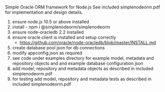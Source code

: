 Simple Oracle ORM framework for Node.js See included
simplenodeorm.pdf for implementation and design details.

1. ensure node.js 10.5 or above installed
2. install - npm i @simplenodeorm/simplenodeorm
3. ensure node-oracledb 2.2 installed
4. ensure oracle client is installed and setup correctly 
   - https://github.com/oracle/node-oracledb/blob/master/INSTALL.md
5. create database pool json for db connections
6. modify appconfig.json as required
7. see code under examples directory for example model, 
   metadata and repository objects and and example database configuration 
   json 
8. add model, repository and metadata objects as described in included 
   simplenodeorm.pdf
9. for testing add model, repository and metadata tests as described in 
   included simplenodeorm.pdf


